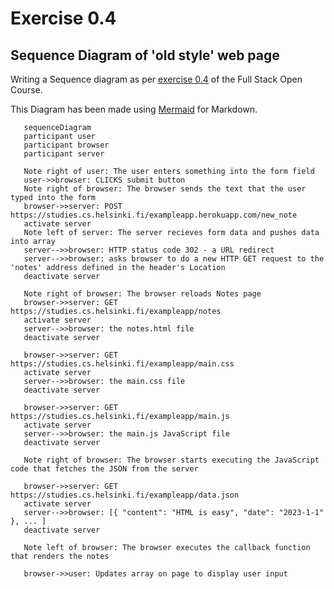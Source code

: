 # Exercise 0.4
## Sequence Diagram of 'old style' web page

Writing a Sequence diagram as per [exercise 0.4](https://fullstackopen.com/en/part0/fundamentals_of_web_apps#exercises-0-1-0-6) of the Full Stack Open Course.

This Diagram has been made using [Mermaid](https://github.blog/2022-02-14-include-diagrams-markdown-files-mermaid/) for Markdown.

 ```mermaid
    sequenceDiagram
    participant user
    participant browser
    participant server
    
    Note right of user: The user enters something into the form field
    user->>browser: CLICKS submit button
    Note right of browser: The browser sends the text that the user typed into the form
    browser->>server: POST https://studies.cs.helsinki.fi/exampleapp.herokuapp.com/new_note
    activate server
    Note left of server: The server recieves form data and pushes data into array
    server-->>browser: HTTP status code 302 - a URL redirect
    server-->>browser: asks browser to do a new HTTP GET request to the 'notes' address defined in the header's Location
    deactivate server
    
    Note right of browser: The browser reloads Notes page
    browser->>server: GET https://studies.cs.helsinki.fi/exampleapp/notes
    activate server
    server-->>browser: the notes.html file
    deactivate server

    browser->>server: GET https://studies.cs.helsinki.fi/exampleapp/main.css
    activate server
    server-->>browser: the main.css file
    deactivate server

    browser->>server: GET https://studies.cs.helsinki.fi/exampleapp/main.js
    activate server
    server-->>browser: the main.js JavaScript file
    deactivate server
    
    Note right of browser: The browser starts executing the JavaScript code that fetches the JSON from the server

    browser->>server: GET https://studies.cs.helsinki.fi/exampleapp/data.json
    activate server
    server-->>browser: [{ "content": "HTML is easy", "date": "2023-1-1" }, ... ]
    deactivate server    

    Note left of browser: The browser executes the callback function that renders the notes 

    browser->>user: Updates array on page to display user input
    
```

